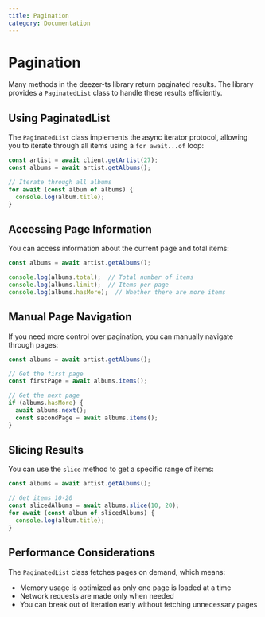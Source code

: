 ```yaml
---
title: Pagination
category: Documentation
---
```


# Pagination

Many methods in the deezer-ts library return paginated results. The library provides a `PaginatedList` class to handle these results efficiently.

## Using PaginatedList

The `PaginatedList` class implements the async iterator protocol, allowing you to iterate through all items using a `for await...of` loop:

```typescript
const artist = await client.getArtist(27);
const albums = await artist.getAlbums();

// Iterate through all albums
for await (const album of albums) {
  console.log(album.title);
}
```

## Accessing Page Information

You can access information about the current page and total items:

```typescript
const albums = await artist.getAlbums();

console.log(albums.total);  // Total number of items
console.log(albums.limit);  // Items per page
console.log(albums.hasMore);  // Whether there are more items
```

## Manual Page Navigation

If you need more control over pagination, you can manually navigate through pages:

```typescript
const albums = await artist.getAlbums();

// Get the first page
const firstPage = await albums.items();

// Get the next page
if (albums.hasMore) {
  await albums.next();
  const secondPage = await albums.items();
}
```

## Slicing Results

You can use the `slice` method to get a specific range of items:

```typescript
const albums = await artist.getAlbums();

// Get items 10-20
const slicedAlbums = await albums.slice(10, 20);
for await (const album of slicedAlbums) {
  console.log(album.title);
}
```

## Performance Considerations

The `PaginatedList` class fetches pages on demand, which means:
- Memory usage is optimized as only one page is loaded at a time
- Network requests are made only when needed
- You can break out of iteration early without fetching unnecessary pages 